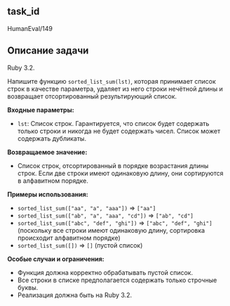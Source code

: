 ## task_id
HumanEval/149

## Описание задачи
Ruby 3.2.

Напишите функцию `sorted_list_sum(lst)`, которая принимает список строк в качестве параметра, удаляет из него строки нечётной длины и возвращает отсортированный результирующий список.

**Входные параметры:**

* `lst`: Список строк.  Гарантируется, что список будет содержать только строки и никогда не будет содержать чисел.  Список может содержать дубликаты.

**Возвращаемое значение:**

* Список строк, отсортированный в порядке возрастания длины строк. Если две строки имеют одинаковую длину, они сортируются в алфавитном порядке.


**Примеры использования:**

* `sorted_list_sum(["aa", "a", "aaa"])`  => `["aa"]`
* `sorted_list_sum(["ab", "a", "aaa", "cd"])` => `["ab", "cd"]`
* `sorted_list_sum(["abc", "def", "ghi"])` => `["abc", "def", "ghi"]` (поскольку все строки имеют одинаковую длину, сортировка происходит алфавитном порядке)
* `sorted_list_sum([])` => `[]` (пустой список)


**Особые случаи и ограничения:**

* Функция должна корректно обрабатывать пустой список.
* Все строки в списке предполагается содержать только строчные буквы.
* Реализация должна быть на Ruby 3.2.


